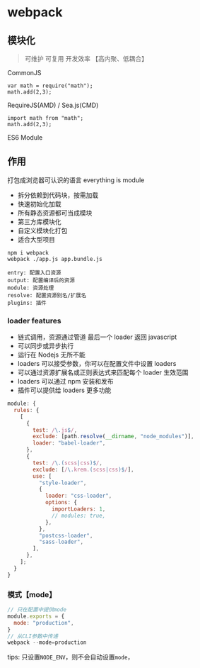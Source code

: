 # webpack

## 模块化

> 可维护 可复用 开发效率 【高内聚、低耦合】

CommonJS

```
var math = require("math");
math.add(2,3);
```

RequireJS(AMD) / Sea.js(CMD)

```
import math from "math";
math.add(2,3);
```

ES6 Module

## 作用

打包成浏览器可认识的语言
everything is module

- 拆分依赖到代码块，按需加载
- 快速初始化加载
- 所有静态资源都可当成模块
- 第三方库模块化
- 自定义模块化打包
- 适合大型项目

```
npm i webpack
webpack ./app.js app.bundle.js
```

```
entry: 配置入口资源
output: 配置编译后的资源
module: 资源处理
resolve: 配置资源别名/扩展名
plugins: 插件
```

### loader features

- 链式调用，资源通过管道 最后一个 loader 返回 javascript
- 可以同步或异步执行
- 运行在 Nodejs 无所不能
- loaders 可以接受参数，你可以在配置文件中设置 loaders
- 可以通过资源扩展名或正则表达式来匹配每个 loader 生效范围
- loaders 可以通过 npm 安装和发布
- 插件可以提供给 loaders 更多功能

```js
module: {
  rules: {
    [
      {
        test: /\.js$/,
        exclude: [path.resolve(__dirname, "node_modules")],
        loader: "babel-loader",
      },
      {
        test: /\.(scss|css)$/,
        exclude: [/\.krem.(scss|css)$/],
        use: [
          "style-loader",
          {
            loader: "css-loader",
            options: {
              importLoaders: 1,
              // modules: true,
            },
          },
          "postcss-loader",
          "sass-loader",
        ],
      },
    ];
  }
}
```

### 模式【mode】

```js
// 只在配置中提供mode
module.exports = {
  mode: "production",
}
// 从CLI参数中传递
webpack --mode=production
```

tips: 只设置`NODE_ENV`，则不会自动设置`mode`，
